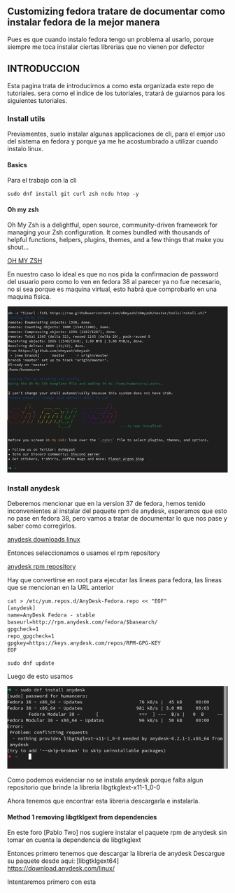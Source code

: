 Customizing fedora tratare de documentar como instalar fedora de la mejor manera
------------------------------------------------
Pues es que cuando instalo fedora tengo un problema al usarlo, porque siempre me toca instalar ciertas librerias que no vienen por defector 
## INTRODUCCION
Esta pagina trata de introducirnos a como esta organizada este repo de tutoriales. sera como el indice de los tutoriales, tratará de guiarnos para los siguientes tutoriales.


### Install utils
Previamentes, suelo instalar algunas applicaciones de cli, para el emjor uso del sistema en fedora y porque ya me he acostumbrado a utilizar cuando instalo linux.

#### Basics
Para el trabajo con la cli
```shell
sudo dnf install git curl zsh ncdu htop -y
```
#### Oh my zsh
Oh My Zsh is a delightful, open source, community-driven framework for managing your Zsh configuration. It comes bundled with thousands of helpful functions, helpers, plugins, themes, and a few things that make you shout...

[OH MY ZSH](https://ohmyz.sh/)

En nuestro caso lo ideal es que no nos pida la confirmacion de password del usuario pero como lo ven en fedora 38 al parecer ya no fue necesario, no si sea porque es maquina virtual, esto habrá que comprobarlo en una maquina fisica.


![Alt text](https://github.com/carlossiguam/prj-tutos/blob/main/install%20fedora%20and%20customizing/assets/Screenshot%20from%202023-07-12%2006-49-40_FED38_install%20ohmy%20zsh.png "Install oh my zsh")



### Install anydesk
Deberemos mencionar que en la version  37 de fedora, hemos tenido inconvenientes al instalar del paquete rpm de anydesk, esperamos que esto no pase en fedora 38, pero vamos a tratar de documentar lo que nos pase y saber como corregirlos.

[anydesk downloads linux](https://anydesk.com/en/downloads/linux)

Entonces seleccionamos o usamos el rpm repository 

[anydesk rpm repository](http://rpm.anydesk.com/howto.html)

Hay que convertirse en root para ejecutar las lineas para fedora, las lineas que se mencionan en la URL anterior

```shell
cat > /etc/yum.repos.d/AnyDesk-Fedora.repo << "EOF" 
[anydesk]
name=AnyDesk Fedora - stable
baseurl=http://rpm.anydesk.com/fedora/$basearch/
gpgcheck=1
repo_gpgcheck=1
gpgkey=https://keys.anydesk.com/repos/RPM-GPG-KEY
EOF
```

```shell
sudo dnf update
```

Luego de esto usamos


![Alt text](https://github.com/carlossiguam/prj-tutos/blob/main/install%20fedora%20and%20customizing/assets/install%20anydesk%20cli%20response.png "Install anydesk from cli")

Como podemos evidenciar no se instala anydesk porque falta algun repositorio que brinde la libreria libgtkglext-x11-1_0-0

Ahora tenemos que encontrar esta libreria descargarla e instalarla.

#### Method 1 removing libgtklgext from dependencies

En este foro [Pablo Two] nos sugiere instalar el paquete rpm de anydesk sin tomar en cuenta la dependencia de libgtkglext

Entonces primero tenemos que descargar la libreria de anydesk
Descargue su paquete desde aqui: [libgtklgext64]
https://download.anydesk.com/linux/

Intentaremos primero con esta 

